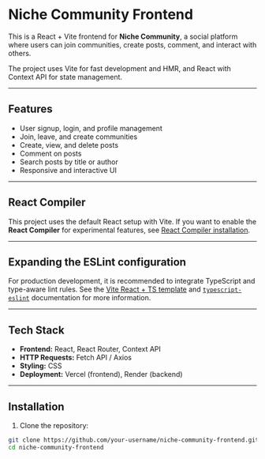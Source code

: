 # Niche Community Frontend

This is a React + Vite frontend for **Niche Community**, a social platform where users can join communities, create posts, comment, and interact with others.

The project uses Vite for fast development and HMR, and React with Context API for state management.

---

## Features

- User signup, login, and profile management
- Join, leave, and create communities
- Create, view, and delete posts
- Comment on posts
- Search posts by title or author
- Responsive and interactive UI

---

## React Compiler

This project uses the default React setup with Vite. If you want to enable the **React Compiler** for experimental features, see [React Compiler installation](https://react.dev/learn/react-compiler/installation).

---

## Expanding the ESLint configuration

For production development, it is recommended to integrate TypeScript and type-aware lint rules. See the [Vite React + TS template](https://github.com/vitejs/vite/tree/main/packages/create-vite/template-react-ts) and [`typescript-eslint`](https://typescript-eslint.io) documentation for more information.

---

## Tech Stack

- **Frontend:** React, React Router, Context API
- **HTTP Requests:** Fetch API / Axios
- **Styling:** CSS
- **Deployment:** Vercel (frontend), Render (backend)

---

## Installation

1. Clone the repository:

```bash
git clone https://github.com/your-username/niche-community-frontend.git
cd niche-community-frontend

